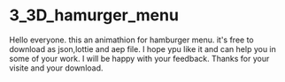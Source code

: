 # 3_3D_hamurger_menu
Hello everyone.
this an animathion for hamburger menu.
it's free to download as json,lottie and aep file.
I hope ypu like it and can help you in some of your work.
I will be happy with your feedback.
Thanks for your visite and your download.
